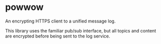powwow
======

An encrypting HTTPS client to a unified message log.

This library uses the familiar pub/sub interface, but all topics and content are encrypted 
before being sent to the log service.

